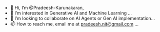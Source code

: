- 👋 Hi, I’m @Pradeesh-Karunakaran,
- 👀 I’m interested in Generative AI and Machine Learning ...
- 💞️ I’m looking to collaborate on AI Agents or Gen AI implementation...
- 📫 How to reach me, email me at pradeesh.nit@gmail.com  ...

<!---
Pradeesh-K/Pradeesh-K is a ✨ special ✨ repository because its `README.md` (this file) appears on your GitHub profile.
You can click the Preview link to take a look at your changes.
--->
